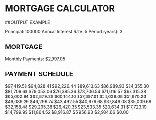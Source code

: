 # MORTGAGE CALCULATOR

##OUTPUT EXAMPLE

Principal: 100000
Annual Interest Rate: 5
Period (years): 3

MORTGAGE
--------
Monthly Payments: $2,997.05

PAYMENT SCHEDULE
----------------
$97,419.58
$94,828.41
$92,226.44
$89,613.63
$86,989.93
$84,355.30
$81,709.69
$79,053.06
$76,385.36
$73,706.54
$71,016.57
$68,315.38
$65,602.94
$62,879.20
$60,144.10
$57,397.61
$54,639.68
$51,870.26
$49,089.29
$46,296.74
$43,492.55
$40,676.68
$37,849.08
$35,009.69
$32,158.48
$29,295.38
$26,420.35
$23,533.35
$20,634.31
$17,723.19
$14,799.95
$11,864.52
$8,916.87
$5,956.93
$2,984.66
$0.00

